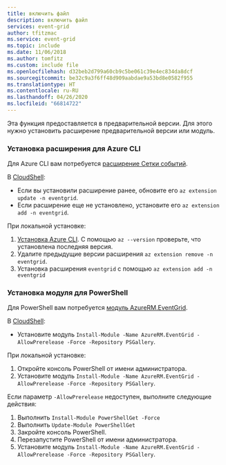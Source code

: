 ```yaml
---
title: включить файл
description: включить файл
services: event-grid
author: tfitzmac
ms.service: event-grid
ms.topic: include
ms.date: 11/06/2018
ms.author: tomfitz
ms.custom: include file
ms.openlocfilehash: d32beb2d799a60cb9c5be061c39e4ec834da8dcf
ms.sourcegitcommit: be32c9a3f6ff48d909aabdae9a53bd8e0582f955
ms.translationtype: HT
ms.contentlocale: ru-RU
ms.lasthandoff: 04/26/2020
ms.locfileid: "66814722"
---
```

Эта функция предоставляется в предварительной версии. Для этого нужно установить расширение предварительной версии или модуль.

### <a name="install-extension-for-azure-cli"></a>Установка расширения для Azure CLI

Для Azure CLI вам потребуется [расширение Сетки событий](/cli/azure/azure-cli-extensions-list).

В [CloudShell](/azure/cloud-shell/quickstart):

* Если вы установили расширение ранее, обновите его `az extension update -n eventgrid`.
* Если расширение еще не установлено, установите его `az extension add -n eventgrid`.

При локальной установке:

1. [Установка Azure CLI](/cli/azure/install-azure-cli). С помощью `az --version` проверьте, что установлена последняя версия.
1. Удалите предыдущие версии расширения `az extension remove -n eventgrid`.
1. Установка расширения `eventgrid` с помощью `az extension add -n eventgrid`

### <a name="install-module-for-powershell"></a>Установка модуля для PowerShell

Для PowerShell вам потребуется [модуль AzureRM.EventGrid](https://www.powershellgallery.com/packages/AzureRM.EventGrid/0.4.1-preview).

В [CloudShell](/azure/cloud-shell/quickstart-powershell):

* Установите модуль `Install-Module -Name AzureRM.EventGrid -AllowPrerelease -Force -Repository PSGallery`.

При локальной установке:

1. Откройте консоль PowerShell от имени администратора.
1. Установите модуль `Install-Module -Name AzureRM.EventGrid -AllowPrerelease -Force -Repository PSGallery`.

Если параметр `-AllowPrerelease` недоступен, выполните следующие действия:

1. Выполнить `Install-Module PowerShellGet -Force`
1. Выполнить `Update-Module PowerShellGet`
1. Закройте консоль PowerShell.
1. Перезапустите PowerShell от имени администратора.
1. Установите модуль `Install-Module -Name AzureRM.EventGrid -AllowPrerelease -Force -Repository PSGallery`.
